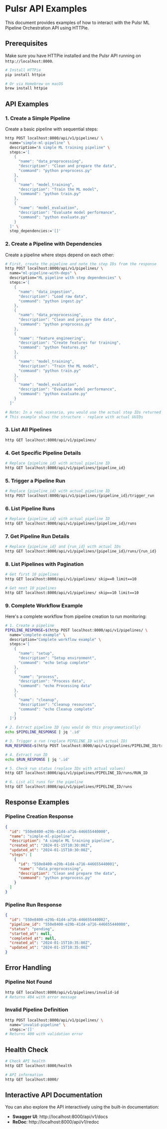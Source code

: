 # Pulsr API Examples

This document provides examples of how to interact with the Pulsr ML Pipeline Orchestration API using HTTPie.

## Prerequisites

Make sure you have HTTPie installed and the Pulsr API running on `http://localhost:8000`.

```bash
# Install HTTPie
pip install httpie

# Or via Homebrew on macOS
brew install httpie
```

## API Examples

### 1. Create a Simple Pipeline

Create a basic pipeline with sequential steps:

```bash
http POST localhost:8000/api/v1/pipelines/ \
  name="simple-ml-pipeline" \
  description="A simple ML training pipeline" \
  steps:='[
    {
      "name": "data_preprocessing",
      "description": "Clean and prepare the data",
      "command": "python preprocess.py"
    },
    {
      "name": "model_training",
      "description": "Train the ML model",
      "command": "python train.py"
    },
    {
      "name": "model_evaluation",
      "description": "Evaluate model performance",
      "command": "python evaluate.py"
    }
  ]' \
  step_dependencies:='[]'
```

### 2. Create a Pipeline with Dependencies

Create a pipeline where steps depend on each other:

```bash
# First, create the pipeline and note the step IDs from the response
http POST localhost:8000/api/v1/pipelines/ \
  name="ml-pipeline-with-deps" \
  description="ML pipeline with step dependencies" \
  steps:='[
    {
      "name": "data_ingestion",
      "description": "Load raw data",
      "command": "python ingest.py"
    },
    {
      "name": "data_preprocessing", 
      "description": "Clean and prepare the data",
      "command": "python preprocess.py"
    },
    {
      "name": "feature_engineering",
      "description": "Create features for training",
      "command": "python features.py"
    },
    {
      "name": "model_training",
      "description": "Train the ML model",
      "command": "python train.py"
    },
    {
      "name": "model_evaluation",
      "description": "Evaluate model performance",
      "command": "python evaluate.py"
    }
  ]'

# Note: In a real scenario, you would use the actual step IDs returned from the pipeline creation
# This example shows the structure - replace with actual UUIDs
```

### 3. List All Pipelines

```bash
http GET localhost:8000/api/v1/pipelines/
```

### 4. Get Specific Pipeline Details

```bash
# Replace {pipeline_id} with actual pipeline ID
http GET localhost:8000/api/v1/pipelines/{pipeline_id}
```

### 5. Trigger a Pipeline Run

```bash
# Replace {pipeline_id} with actual pipeline ID
http POST localhost:8000/api/v1/pipelines/{pipeline_id}/trigger_run
```

### 6. List Pipeline Runs

```bash
# Replace {pipeline_id} with actual pipeline ID
http GET localhost:8000/api/v1/pipelines/{pipeline_id}/runs
```

### 7. Get Pipeline Run Details

```bash
# Replace {pipeline_id} and {run_id} with actual IDs
http GET localhost:8000/api/v1/pipelines/{pipeline_id}/runs/{run_id}
```

### 8. List Pipelines with Pagination

```bash
# Get first 10 pipelines
http GET localhost:8000/api/v1/pipelines/ skip==0 limit==10

# Get next 10 pipelines
http GET localhost:8000/api/v1/pipelines/ skip==10 limit==10
```

### 9. Complete Workflow Example

Here's a complete workflow from pipeline creation to run monitoring:

```bash
# 1. Create a pipeline
PIPELINE_RESPONSE=$(http POST localhost:8000/api/v1/pipelines/ \
  name="complete-example" \
  description="Complete workflow example" \
  steps:='[
    {
      "name": "setup",
      "description": "Setup environment",
      "command": "echo Setup complete"
    },
    {
      "name": "process",
      "description": "Process data", 
      "command": "echo Processing data"
    },
    {
      "name": "cleanup",
      "description": "Cleanup resources",
      "command": "echo Cleanup complete"
    }
  ]')

# 2. Extract pipeline ID (you would do this programmatically)
echo $PIPELINE_RESPONSE | jq '.id'

# 3. Trigger a run (replace PIPELINE_ID with actual ID)
RUN_RESPONSE=$(http POST localhost:8000/api/v1/pipelines/PIPELINE_ID/trigger_run)

# 4. Extract run ID
echo $RUN_RESPONSE | jq '.id'

# 5. Check run status (replace IDs with actual values)
http GET localhost:8000/api/v1/pipelines/PIPELINE_ID/runs/RUN_ID

# 6. List all runs for the pipeline
http GET localhost:8000/api/v1/pipelines/PIPELINE_ID/runs
```

## Response Examples

### Pipeline Creation Response

```json
{
  "id": "550e8400-e29b-41d4-a716-446655440000",
  "name": "simple-ml-pipeline",
  "description": "A simple ML training pipeline",
  "created_at": "2024-01-15T10:30:00Z",
  "updated_at": "2024-01-15T10:30:00Z",
  "steps": [
    {
      "id": "550e8400-e29b-41d4-a716-446655440001",
      "name": "data_preprocessing",
      "description": "Clean and prepare the data",
      "command": "python preprocess.py"
    }
  ]
}
```

### Pipeline Run Response

```json
{
  "id": "550e8400-e29b-41d4-a716-446655440002",
  "pipeline_id": "550e8400-e29b-41d4-a716-446655440000",
  "status": "pending",
  "started_at": null,
  "completed_at": null,
  "created_at": "2024-01-15T10:35:00Z",
  "updated_at": "2024-01-15T10:35:00Z"
}
```

## Error Handling

### Pipeline Not Found

```bash
http GET localhost:8000/api/v1/pipelines/invalid-id
# Returns 404 with error message
```

### Invalid Pipeline Definition

```bash
http POST localhost:8000/api/v1/pipelines/ \
  name="invalid-pipeline" \
  steps:='[]'
# Returns 400 with validation error
```

## Health Check

```bash
# Check API health
http GET localhost:8000/health

# API information
http GET localhost:8000/
```

## Interactive API Documentation

You can also explore the API interactively using the built-in documentation:

- **Swagger UI**: http://localhost:8000/api/v1/docs
- **ReDoc**: http://localhost:8000/api/v1/redoc 
